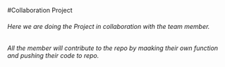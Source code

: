 #Collaboration Project
###### Here we are doing the Project in collaboration with the team member.
###### All the member will contribute to the repo by maaking their own function and pushing their code to repo.

